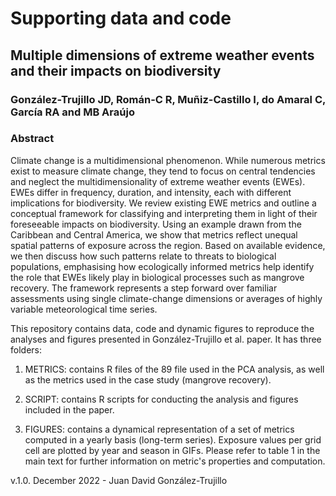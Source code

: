 # Supporting data and code
## Multiple dimensions of extreme weather events and their impacts on biodiversity
### González-Trujillo JD, Román-C R, Muñiz-Castillo I, do Amaral C, García RA and MB Araújo

### Abstract
Climate change is a multidimensional phenomenon. While numerous metrics exist to measure climate change, they tend to focus on central tendencies and neglect the multidimensionality of extreme weather events (EWEs). EWEs differ in frequency, duration, and intensity, each with different implications for biodiversity. We review existing EWE metrics and outline a conceptual framework for classifying and interpreting them in light of their foreseeable impacts on biodiversity. Using an example drawn from the Caribbean and Central America, we show that metrics reflect unequal spatial patterns of exposure across the region. Based on available evidence, we then discuss how such patterns relate to threats to biological populations, emphasising how ecologically informed metrics help identify the role that EWEs likely play in biological processes such as mangrove recovery. The framework represents a step forward over familiar assessments using single climate-change dimensions or averages of highly variable meteorological time series.

This repository contains data, code and dynamic figures to reproduce the analyses and figures presented in González-Trujillo et al. paper. It has three folders: 

1. METRICS: contains R files of the 89 file used in the PCA analysis, as well as the metrics used in the case study (mangrove recovery).

2. SCRIPT: contains R scripts for conducting the analysis and figures included in the paper. 

3. FIGURES: contains a dynamical representation of a set of metrics computed in a yearly basis (long-term series). Exposure values per grid cell are plotted by year and season in GIFs. Please refer to table 1 in the main text for further information on metric's properties and computation.


v.1.0. December 2022 - Juan David González-Trujillo
